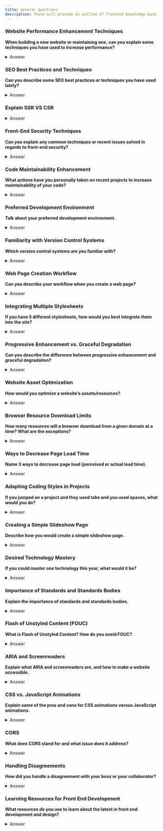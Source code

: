```yaml
---
title: general questions
description: These will provide an outline of frontend Knowledge base.
---
```


### Website Performance Enhancement Techniques

**When building a new website or maintaining one, can you explain some techniques you have used to increase performance?**

<details>
<summary>Answer</summary>
<div style="background-color: rgba(100, 108, 255, 0.16); padding: 10px; margin-bottom: 10px; color: #fff; font-size: 14px; font-weight: 500;">
<p>To enhance web performance, I employ several techniques:</p>
<ul>
<li><strong>Minification</strong> of CSS, JavaScript, and HTML to reduce file size.</li>
<li><strong>Image Optimization</strong>: Using formats like WebP and tools to compress without losing quality.</li>
<li><strong>Lazy Loading</strong>: Images, scripts, and other resources are loaded only when they are needed (i.e., when scrolling down).</li>
<li><strong>Use of Content Delivery Networks (CDN)</strong> to distribute the load and reduce latency.</li>
<li><strong>Browser Caching</strong>: Implementing caching strategies to store some data on the user's device.</li>
<li><strong>Efficient Use of JavaScript</strong>: Avoiding synchronous or blocking calls and using asynchronous APIs.</li>
<li><strong>Reduce HTTP Requests</strong>: Bundling files and using sprite sheets to reduce the number of server requests.</li>
</ul>
</div>
</details>

### SEO Best Practices and Techniques

**Can you describe some SEO best practices or techniques you have used lately?**

<details>
<summary>Answer</summary>
<div style="background-color: rgba(100, 108, 255, 0.16); padding: 10px; margin-bottom: 10px; color: #fff; font-size: 14px; font-weight: 500;">
<p>Effective SEO techniques I've implemented include:</p>
<ul>
<li><strong>Structured Data</strong>: Using schema markup to help search engines understand the content and enhance rich snippets.</li>
<li><strong>Mobile-First Design</strong>: Ensuring the site is responsive and performs well on mobile devices.</li>
<li><strong>Keyword Optimization</strong>: Researching and using relevant keywords in content and meta tags.</li>
<li><strong>Quality Content Creation</strong>: Producing high-quality, engaging, and original content that addresses user queries.</li>
<li><strong>Page Speed Optimization</strong>: Enhancing site speed as it is a critical ranking factor.</li>
<li><strong>Internal Linking</strong>: Using internal links to help search engines discover new pages and distribute page authority throughout the site.</li>
</ul>
</div>
</details>


### Explain SSR VS CSR


<details>
<summary>Answer</summary>
<div style="background-color: rgba(100, 108, 255, 0.16); padding: 10px; margin-bottom: 10px; color: #fff; font-size: 14px; font-weight: 500;">

[Initial Reference](https://dev.to/pahanperera/visual-explanation-and-comparison-of-csr-ssr-ssg-and-isr-34ea)

CSR - Client Side Rendering
SSR - Server Side Rendering - SEO optimised
SSG - Static Site Generation
ISR - Incremental Static Regeneration


</div>
</details>

### Front-End Security Techniques

**Can you explain any common techniques or recent issues solved in regards to front-end security?**

<details>
<summary>Answer</summary>
<div style="background-color: rgba(100, 108, 255, 0.16); padding: 10px; margin-bottom: 10px; color: #fff; font-size: 14px; font-weight: 500;">
<p>Front-end security is vital, and I focus on several aspects:</p>
<ul>
<li><strong>Cross-Site Scripting (XSS) Prevention</strong>: Sanitizing user input to prevent malicious scripts from executing.</li>
<li><strong>Cross-Site Request Forgery (CSRF) Protection</strong>: Implementing tokens to protect against unauthorized commands from being executed.</li>
<li><strong>Using Content Security Policy (CSP)</strong>: Restricting resources the browser is allowed to load, which helps mitigate XSS risks.</li>
<li><strong>Secure Transmission</strong>: Ensuring that data is sent over HTTPS to prevent interception.</li>
<li><strong>Regular Dependency Updates</strong>: Keeping all libraries and frameworks up to date to protect against vulnerabilities found in older versions.</li>
</ul>
</div>
</details>

### Code Maintainability Enhancement

**What actions have you personally taken on recent projects to increase maintainability of your code?**

<details>
<summary>Answer</summary>
<div style="background-color: rgba(100, 108, 255, 0.16); padding: 10px; margin-bottom: 10px; color: #fff; font-size: 14px; font-weight: 500;">
<p>To improve code maintainability, I focus on several practices:</p>
<ul>
<li><strong>Modular Design</strong>: Structuring code into modules and components for reusability and separation of concerns.</li>
<li><strong>Documentation</strong>: Writing clear and comprehensive documentation for easier understanding and future reference.</li>
<li><strong>Code Reviews</strong>: Participating in code reviews to ensure code quality and consistency.</li>
<li><strong>Automated Testing</strong>: Implementing unit and integration tests to detect issues early

 and reduce bugs.</li>
<li><strong>Refactoring</strong>: Regularly refactoring code to improve its structure without changing its external behavior.</li>
</ul>
</div>
</details>

### Preferred Development Environment

**Talk about your preferred development environment.**

<details>
<summary>Answer</summary>
<div style="background-color: rgba(100, 108, 255, 0.16); padding: 10px; margin-bottom: 10px; color: #fff; font-size: 14px; font-weight: 500;">
<p>My preferred development environment includes:</p>
<ul>
<li><strong>Editor</strong>: VS Code with extensions for linting, syntax highlighting, and code formatting.</li>
<li><strong>Version Control</strong>: Git for source control, using GitHub for repositories and code sharing.</li>
<li><strong>Command Line Tools</strong>: Bash for scripting and command line tasks.</li>
<li><strong>Build Tools</strong>: Webpack for bundling assets, and npm for managing packages.</li>
<li><strong>Testing Tools</strong>: Jest for unit tests and Cypress for end-to-end tests.</li>
<li><strong>Debugging Tools</strong>: Chrome DevTools for front-end debugging and performance profiling.</li>
</ul>
</div>
</details>

### Familiarity with Version Control Systems

**Which version control systems are you familiar with?**

<details>
<summary>Answer</summary>
<div style="background-color: rgba(100, 108, 255, 0.16); padding: 10px; margin-bottom: 10px; color: #fff; font-size: 14px; font-weight: 500;">
<p>I am proficient with several version control systems:</p>
<ul>
<li><strong>Git</strong>: Extensively used for most projects, familiar with advanced features like branching, merging, rebasing, and tagging.</li>
<li><strong>Subversion (SVN)</strong>: Used in earlier projects for centralized version control.</li>
<li><strong>Mercurial</strong>: Some experience with this distributed version control system, similar to Git.</li>
</ul>
</div>
</details>

### Web Page Creation Workflow

**Can you describe your workflow when you create a web page?**

<details>
<summary>Answer</summary>
<div style="background-color: rgba(100, 108, 255, 0.16); padding: 10px; margin-bottom: 10px; color: #fff; font-size: 14px; font-weight: 500;">
<p>My workflow for creating a web page typically involves the following steps:</p>
<ul>
<li><strong>Requirements Gathering</strong>: Understand the client's needs and the purpose of the website.</li>
<li><strong>Wireframing/Prototyping</strong>: Sketch out the basic page layout and user interface elements.</li>
<li><strong>Design</strong>: Create high-fidelity designs using tools like Adobe XD or Figma.</li>
<li><strong>Development</strong>: Convert designs into code, starting with HTML structure, followed by CSS for styling, and JavaScript for functionalities.</li>
<li><strong>Testing</strong>: Test the website across different browsers and devices for compatibility and responsiveness.</li>
<li><strong>Optimization</strong>: Optimize performance and accessibility.</li>
<li><strong>Deployment</strong>: Deploy the website using a hosting service or server configuration.</li>
<li><strong>Maintenance and Updates</strong>: Continuously update and maintain the site based on user feedback and evolving requirements.</li>
</ul>
</div>
</details>

### Integrating Multiple Stylesheets

**If you have 5 different stylesheets, how would you best integrate them into the site?**

<details>
<summary>Answer</summary>
<div style="background-color: rgba(100, 108, 255, 0.16); padding: 10px; margin-bottom: 10px; color: #fff; font-size: 14px; font-weight: 500;">
<p>To effectively integrate multiple stylesheets, I would:</p>
<ul>
<li><strong>Minify and Concatenate</strong>: Combine them into a single CSS file to reduce HTTP requests.</li>
<li><strong>Use CSS Preprocessors</strong>: Utilize tools like Sass or LESS to manage styles more efficiently and compile them into one stylesheet.</li>
<li><strong>Load Order</strong>: Ensure the stylesheets are loaded in the correct order to avoid overriding styles unintentionally.</li>
<li><strong>Media Queries</strong>: Apply media queries for conditional loading (e.g., only load certain styles for specific devices or screen sizes).</li>
<li><strong>Asynchronous Loading</strong>: Use `loadCSS` or similar asynchronous techniques to prevent render-blocking.</li>
</ul>
</div>
</details>

### Progressive Enhancement vs. Graceful Degradation

**Can you describe the difference between progressive enhancement and graceful degradation?**

<details>
<summary>Answer</summary>
<div style="background-color: rgba(100, 108, 255, 0.16); padding: 10px; margin-bottom: 10px; color: #fff; font-size: 14px; font-weight: 500;">
<p><strong>Progressive Enhancement</strong> is a strategy for web design that emphasizes accessibility by starting with a baseline of user experience that all browsers can provide, then enhancing the experience only for users with modern browsers or advanced capabilities. It ensures that content is accessible to all users, regardless of technological limitations.</p>
<p><strong>Graceful Degradation</strong> is the practice of building an application for modern browsers while ensuring it remains functional in older browsers. It starts with a full set of features, then scales back or substitutes features that are not supported in older environments.</p>
</div>
</details>

### Website Asset Optimization

**How would you optimize a website’s assets/resources?**

<details>
<summary>Answer</summary>
<div style="background-color: rgba(100, 108, 255, 0.16); padding: 10px; margin-bottom: 10px; color: #fff; font-size: 14px; font-weight: 500;">
<p>To optimize a website's assets, I would:</p>
<ul>
<li><strong>Compress Images</strong>: Use tools like TinyPNG or ImageOptim to reduce image file sizes without losing quality.</li>
<li><strong>Minify CSS, JavaScript, and HTML</strong>: Reduce file size by removing unnecessary spaces, comments, and characters.</li>
<li><strong>Use SVGs</strong>: Where possible, replace complex images with SVGs as they are scalable and generally smaller in size.</li>
<li><strong>Lazy Loading</strong>: Implement lazy loading for images and scripts to reduce initial load time.</li>
<li><strong>Use CDNs</strong>: Deliver content from servers close to the user to decrease latency.</li>
<li><strong>Enable Browser Caching</strong>: Make use of caching strategies to

 store frequently accessed resources on the user's device.</li>
<li><strong>Eliminate Render-Blocking Resources</strong>: Optimize the order of styles and scripts to enhance the critical rendering path.</li>
</ul>
</div>
</details>

### Browser Resource Download Limits

**How many resources will a browser download from a given domain at a time? What are the exceptions?**

<details>
<summary>Answer</summary>
<div style="background-color: rgba(100, 108, 255, 0.16); padding: 10px; margin-bottom: 10px; color: #fff; font-size: 14px; font-weight: 500;">
<p>Modern browsers typically download 6-8 resources in parallel per domain. Exceptions include:</p>
<ul>
<li><strong>HTTP/2</strong>: Allows multiplexing, which can handle multiple requests in a single TCP connection, significantly increasing the number of simultaneous downloads.</li>
<li><strong>Domain Sharding</strong>: Techniques where resources are served from multiple subdomains to increase parallel downloads, although this is less useful with HTTP/2.</li>
</ul>
</div>
</details>

### Ways to Decrease Page Load Time

**Name 3 ways to decrease page load (perceived or actual load time).**

<details>
<summary>Answer</summary>
<div style="background-color: rgba(100, 108, 255, 0.16); padding: 10px; margin-bottom: 10px; color: #fff; font-size: 14px; font-weight: 500;">
<p>To decrease page load time, both in perception and actuality, you can use the following strategies:</p>
<ul>
<li><strong>Optimize Images</strong>: Compress images and use modern formats like WebP to reduce their size without compromising quality.</li>
<li><strong>Minimize HTTP Requests</strong>: Combine files where possible, use sprites, and streamline the number of elements on your page to reduce the number of HTTP requests.</li>
<li><strong>Asynchronous Loading</strong>: Use async or defer attributes in your scripts to prevent them from blocking the rendering of your page.</li>
</ul>
</div>
</details>

### Adapting Coding Styles in Projects

**If you jumped on a project and they used tabs and you used spaces, what would you do?**

<details>
<summary>Answer</summary>
<div style="background-color: rgba(100, 108, 255, 0.16); padding: 10px; margin-bottom: 10px; color: #fff; font-size: 14px; font-weight: 500;">
<p>When joining a new project, it's important to adapt to the existing coding standards to maintain consistency. I would:</p>
<ul>
<li><strong>Adopt the Project's Style</strong>: Use tabs if that’s the established standard in the project.</li>
<li><strong>Configure Editor</strong>: Set up my code editor to insert tabs instead of spaces for this project.</li>
<li><strong>Discuss with the Team</strong>: If I believe there are significant advantages to using spaces, I would discuss this with the team and possibly advocate for a change, but respect the team’s current standards and decisions.</li>
</ul>
</div>
</details>

### Creating a Simple Slideshow Page

**Describe how you would create a simple slideshow page.**

<details>
<summary>Answer</summary>
<div style="background-color: rgba(100, 108, 255, 0.16); padding: 10px; margin-bottom: 10px; color: #fff; font-size: 14px; font-weight: 500;">
<p>To create a simple slideshow page, follow these steps:</p>
<ul>
<li><strong>HTML Structure</strong>: Use `<div>` tags for each slide. Inside each, place an `<img>` tag or other content you want to show.</li>
<li><strong>CSS Styling</strong>: Style the slideshow container and each slide to ensure only one slide is visible at a time, using overflow and positioning properties.</li>
<li><strong>JavaScript Functionality</strong>: Implement JavaScript to change slides either automatically on a timer or via user interaction (e.g., next and previous buttons).</li>
</ul>
<p>This setup provides a basic, functional slideshow that can be expanded with features such as transitions, pagination indicators, and responsive designs.</p>
</div>
</details>

### Desired Technology Mastery

**If you could master one technology this year, what would it be?**

<details>
<summary>Answer</summary>
<div style="background-color: rgba(100, 108, 255, 0.16); padding: 10px; margin-bottom: 10px; color: #fff; font-size: 14px; font-weight: 500;">
<p>This year, I am particularly interested in mastering TypeScript. Given its growing popularity and support in building large-scale applications by providing strong typing on top of JavaScript, mastering TypeScript could significantly improve the robustness and maintainability of my code, especially in complex front-end development projects.</p>
</div>
</details>

### Importance of Standards and Standards Bodies

**Explain the importance of standards and standards bodies.**

<details>
<summary>Answer</summary>
<div style="background-color: rgba(100, 108, 255, 0.16); padding: 10px; margin-bottom: 10px; color: #fff; font-size: 14px; font-weight: 500;">
<p>Standards and standards bodies play a critical role in technology and web development:</p>
<ul>
<li><strong>Interoperability</strong>: Standards ensure that products and services can work together seamlessly across different environments and platforms.</li>
<li><strong>Innovation</strong>: They provide a foundation upon which new technologies can build, ensuring compatibility and encouraging innovation within a framework that supports growth and integration.</li>
<li><strong>Quality Assurance</strong>: Standards help maintain quality by

 providing benchmarks for products and services to meet.</li>
<li><strong>Regulatory Compliance</strong>: They help industries comply with laws and regulations, providing a clear pathway to meeting legal requirements.</li>
</ul>
<p>Organizations like W3C, IEEE, and ISO develop and maintain these standards to support the consistent and reliable development of technology globally.</p>
</div>
</details>

### Flash of Unstyled Content (FOUC)

**What is Flash of Unstyled Content? How do you avoid FOUC?**

<details>
<summary>Answer</summary>
<div style="background-color: rgba(100, 108, 255, 0.16); padding: 10px; margin-bottom: 10px; color: #fff; font-size: 14px; font-weight: 500;">
<p>Flash of Unstyled Content (FOUC) occurs when a web page appears briefly with the default browser styling before the custom CSS is loaded, leading to a noticeable shift in the page's appearance. To avoid FOUC:</p>
<ul>
<li><strong>Place CSS in the `<head>`</strong>: Ensure all CSS links are in the `<head>` section of your HTML so they load before the body renders.</li>
<li><strong>Minimize CSS</strong>: Reduce the size of CSS files to speed up loading times.</li>
<li><strong>Use Critical CSS</strong>: Include style rules for above-the-fold content directly in the `<head>` to render important parts of the page immediately.</li>
<li><strong>Avoid @import</strong>: Inline @import calls can delay loading of CSS, so it’s better to link stylesheets directly.</li>
</ul>
</div>
</details>


### ARIA and Screenreaders

**Explain what ARIA and screenreaders are, and how to make a website accessible.**

<details>
<summary>Answer</summary>
<div style="background-color: rgba(100, 108, 255, 0.16); padding: 10px; margin-bottom: 10px; color: #fff; font-size: 14px; font-weight: 500;">
<p>ARIA (Accessible Rich Internet Applications) and screenreaders are tools and techniques used to enhance website accessibility:</p>
<ul>
<li><strong>ARIA</strong>: A set of attributes that define ways to make web content and web applications more accessible to people with disabilities. ARIA helps with dynamic content and complex user interface controls developed with Ajax, HTML, JavaScript, and related technologies.</li>
<li><strong>Screenreaders</strong>: Software programs that help visually impaired users interact with a website by reading text and UI elements aloud.</li>
</ul>
<p>To make a website accessible:</p>
<ul>
<li><strong>Semantic HTML</strong>: Use proper HTML elements for their intended purpose to ensure correct element interpretation by screen readers.</li>
<li><strong>Keyboard Navigation</strong>: Ensure all interactive elements are accessible using the keyboard alone.</li>
<li><strong>Color Contrast</strong>: Ensure sufficient contrast between text and background colors to help those with visual impairments.</li>
<li><strong>Alt Text</strong>: Use descriptive alt text for all images to convey the purpose and content of the images.</li>
<li><strong>ARIA Roles and Properties</strong>: Use ARIA roles and attributes to enhance the semantic information of web elements, especially for dynamic content and advanced user interface controls that are not natively accessible.</li>
</ul>
</div>
</details>

### CSS vs. JavaScript Animations

**Explain some of the pros and cons for CSS animations versus JavaScript animations.**

<details>
<summary>Answer</summary>
<div style="background-color: rgba(100, 108, 255, 0.16); padding: 10px; margin-bottom: 10px; color: #fff; font-size: 14px; font-weight: 500;">
<p>CSS and JavaScript animations each have their advantages and disadvantages:</p>
<ul>
<li><strong>CSS Animations:</strong>
  <ul>
  <li>Pros: Simpler to implement, generally perform better as they can be offloaded to the GPU, and are ideal for simpler "state-to-state" transitions.</li>
  <li>Cons: Limited control compared to JavaScript, particularly with complex sequences or where interactivity is involved.</li>
  </ul>
</li>
<li><strong>JavaScript Animations:</strong>
  <ul>
  <li>Pros: Provide more control, can handle complex animations and are programmable (timing, pausing, reversing).</li>
  <li>Cons: Potentially slower, especially if not well optimized or if causing main thread blocking.</li>
  </ul>
</li>
</ul>
</div>
</details>

### CORS

**What does CORS stand for and what issue does it address?**

<details>
<summary>Answer</summary>
<div style="background-color: rgba(100, 108, 255, 0.16); padding: 10px; margin-bottom: 10px; color: #fff; font-size: 14px; font-weight: 500;">
<p>CORS stands for Cross-Origin Resource Sharing. It is a security feature implemented in web browsers to prevent malicious websites from accessing data from another domain. CORS provides a way for web servers to specify any origins (domain, scheme, or port) other than its own from which a browser should permit loading of resources. CORS issues arise when trying to make requests to a domain different from the one serving the web page, which is restricted by the same-origin policy — a critical security mechanism that restricts how documents or scripts from one origin can interact with resources from another.</p>
</div>
</details>

### Handling Disagreements

**How did you handle a disagreement with your boss or your collaborator?**

<details>
<summary>Answer</summary>
<div style="background-color: rgba(100, 108, 255, 0.16); padding: 10px; margin-bottom: 10px; color: #fff; font-size: 14px; font-weight: 500;">
<p>In cases of disagreement, I strive to approach the situation professionally by:</p>
<ul>
<li><strong>Listening Actively</strong>: Understanding the other person's perspective fully before responding.</li>
<li><strong>Providing Evidence</strong>: Backing up my points with data, examples, or references to best practices.</li>
<li><strong>Seeking Compromise</strong>: Looking for solutions that might satisfy both parties' goals

.</li>
<li><strong>Escalating Appropriately</strong>: If no resolution can be found, seeking advice or mediation from another colleague or supervisor.</li>
</ul>
<p>This approach helps to resolve conflicts constructively, ensuring professional relationships remain positive and productive.</p>
</div>
</details>

### Learning Resources for Front End Development

**What resources do you use to learn about the latest in front end development and design?**

<details>
<summary>Answer</summary>
<div style="background-color: rgba(100, 108, 255, 0.16); padding: 10px; margin-bottom: 10px; color: #fff; font-size: 14px; font-weight: 500;">
<p>To stay updated with the latest in front end development and design, I utilize a variety of resources:</p>
<ul>
<li><strong>Online Courses</strong>: Platforms like Coursera, Udemy, and freeCodeCamp for structured learning paths.</li>
<li><strong>Documentation and Tutorials</strong>: MDN Web Docs, CSS-Tricks, and W3Schools offer comprehensive guides and tutorials.</li>
<li><strong>Community and Forums</strong>: Stack Overflow, Reddit, and Frontend Masters for community insights and problem-solving.</li>
<li><strong>Podcasts and Blogs</strong>: CodeNewbie, Syntax, and CSS Wizardry to hear from industry experts and stay tuned to new trends.</li>
<li><strong>Newsletters</strong>: JavaScript Weekly, CSS Weekly, and Frontend Focus to receive the latest updates and articles directly.</li>
</ul>
</div>
</details>
